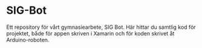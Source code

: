# SIG-Bot
Ett repository för vårt gymnasiearbete, SIG Bot. Här hittar du samtlig kod för projektet, både för appen skriven i Xamarin och för koden skrivet åt Arduino-roboten.
